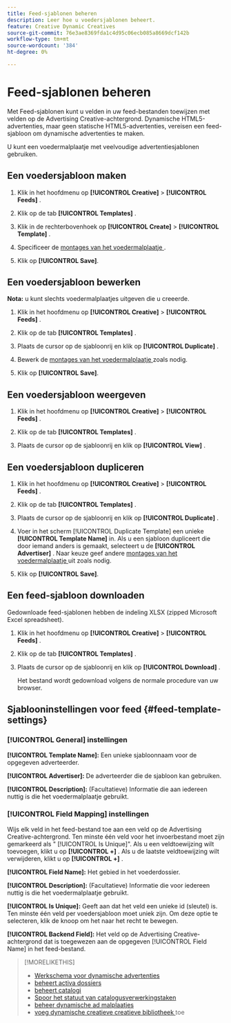 ```yaml
---
title: Feed-sjablonen beheren
description: Leer hoe u voedersjablonen beheert.
feature: Creative Dynamic Creatives
source-git-commit: 76e3ae8369fda1c4d95c06ecb085a8669dcf142b
workflow-type: tm+mt
source-wordcount: '384'
ht-degree: 0%

---
```


# Feed-sjablonen beheren

<!-- I have a "Retail" feed template that was created by rkarthik@adobe. Ask product if this is available to all clients or just internal.  -->

<!-- We have a finite set of supported fields on the backend. I need to include that info in an appendix. -->

Met Feed-sjablonen kunt u velden in uw feed-bestanden toewijzen met velden op de Advertising Creative-achtergrond. Dynamische HTML5-advertenties, maar geen statische HTML5-advertenties, vereisen een feed-sjabloon om dynamische advertenties te maken.

U kunt een voedermalplaatje met veelvoudige advertentiesjablonen gebruiken.

## Een voedersjabloon maken

1. Klik in het hoofdmenu op **[!UICONTROL Creative]** > **[!UICONTROL Feeds]** .

1. Klik op de tab **[!UICONTROL Templates]** .

1. Klik in de rechterbovenhoek op **[!UICONTROL Create]** > **[!UICONTROL Template]** .

1. Specificeer de [ montages van het voedermalplaatje ](#feed-template-settings).

1. Klik op **[!UICONTROL Save]**.

## Een voedersjabloon bewerken

**Nota:** u kunt slechts voedermalplaatjes uitgeven die u creeerde.

1. Klik in het hoofdmenu op **[!UICONTROL Creative]** > **[!UICONTROL Feeds]** .

1. Klik op de tab **[!UICONTROL Templates]** .

1. Plaats de cursor op de sjabloonrij en klik op **[!UICONTROL Duplicate]** .

1. Bewerk de [ montages van het voedermalplaatje ](#feed-template-settings) zoals nodig.

1. Klik op **[!UICONTROL Save]**.

## Een voedersjabloon weergeven

1. Klik in het hoofdmenu op **[!UICONTROL Creative]** > **[!UICONTROL Feeds]** .

1. Klik op de tab **[!UICONTROL Templates]** .

1. Plaats de cursor op de sjabloonrij en klik op **[!UICONTROL View]** .

## Een voedersjabloon dupliceren

1. Klik in het hoofdmenu op **[!UICONTROL Creative]** > **[!UICONTROL Feeds]** .

1. Klik op de tab **[!UICONTROL Templates]** .

1. Plaats de cursor op de sjabloonrij en klik op **[!UICONTROL Duplicate]** .

1. Voer in het scherm [!UICONTROL Duplicate Template] een unieke **[!UICONTROL Template Name]** in. Als u een sjabloon dupliceert die door iemand anders is gemaakt, selecteert u de **[!UICONTROL Advertiser]** . Naar keuze geef andere [ montages van het voedermalplaatje ](#feed-template-settings) uit zoals nodig.

1. Klik op **[!UICONTROL Save]**.

## Een feed-sjabloon downloaden

Gedownloade feed-sjablonen hebben de indeling XLSX (zipped Microsoft Excel spreadsheet).

1. Klik in het hoofdmenu op **[!UICONTROL Creative]** > **[!UICONTROL Feeds]** .

1. Klik op de tab **[!UICONTROL Templates]** .

1. Plaats de cursor op de sjabloonrij en klik op **[!UICONTROL Download]** .

   Het bestand wordt gedownload volgens de normale procedure van uw browser.

## Sjablooninstellingen voor feed {#feed-template-settings}

### [!UICONTROL General] instellingen

**[!UICONTROL Template Name]:** Een unieke sjabloonnaam voor de opgegeven adverteerder.

**[!UICONTROL Advertiser]:** De adverteerder die de sjabloon kan gebruiken.

**[!UICONTROL Description]:** (Facultatieve) Informatie die aan iedereen nuttig is die het voedermalplaatje gebruikt.

### [!UICONTROL Field Mapping] instellingen

Wijs elk veld in het feed-bestand toe aan een veld op de Advertising Creative-achtergrond.<!-- Check w/product: What is displayed where in the UI/reports and published ads? --> Ten minste één veld voor het invoerbestand moet zijn gemarkeerd als &quot; [!UICONTROL Is Unique]&quot;. Als u een veldtoewijzing wilt toevoegen, klikt u op **[!UICONTROL +]** . Als u de laatste veldtoewijzing wilt verwijderen, klikt u op **[!UICONTROL +]** .

**[!UICONTROL Field Name]:** Het gebied in het voederdossier.

**[!UICONTROL Description]:** (Facultatieve) Informatie die voor iedereen nuttig is die het voedermalplaatje gebruikt.

**[!UICONTROL Is Unique]:** Geeft aan dat het veld een unieke id (sleutel) is. Ten minste één veld per voedersjabloon moet uniek zijn. Om deze optie te selecteren, klik de knoop om het naar het recht te bewegen.<!-- **Note: The unique identifier is different from the feed "trigger" in experience settings. -->

**[!UICONTROL Backend Field]:** Het veld op de Advertising Creative-achtergrond dat is toegewezen aan de opgegeven [!UICONTROL Field Name] in het feed-bestand.

>[!MORELIKETHIS]
>
>* [ Werkschema voor dynamische advertenties ](/help/creative/introduction/workflow-dynamic-ads.md)
>* [ beheert activa dossiers ](/help/creative/feeds/asset-manage.md)
>* [ beheert catalogi ](/help/creative/feeds/catalog-manage.md)
>* [ Spoor het statuut van catalogusverwerkingstaken ](/help/creative/feeds/job-status-track.md)
>* [ beheer dynamische ad malplaatjes ](/help/creative/ad-templates/ad-template-manage.md)
>* [ voeg dynamische creatieve creatieve bibliotheek ](/help/creative/creative-libraries/creative-add-dynamic.md) toe
